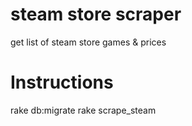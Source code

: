 steam store scraper
===================

get list of steam store games & prices

# Instructions

rake db:migrate
rake scrape_steam
